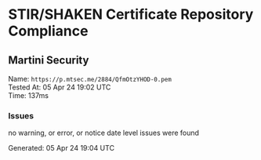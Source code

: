 # STIR/SHAKEN Certificate Repository Compliance

## Martini Security

Name: `https://p.mtsec.me/2884/QfmOtzYHOD-0.pem`\
Tested At: 05 Apr 24 19:02 UTC\
Time: 137ms

### Issues

no warning, or error, or notice date level issues were found

Generated: 05 Apr 24 19:04 UTC